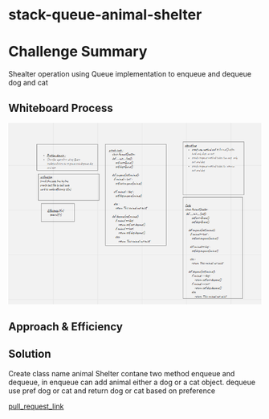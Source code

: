 # stack-queue-animal-shelter

# Challenge Summary
Shealter operation using Queue implementation to enqueue and dequeue dog and cat

## Whiteboard Process
<!-- Embedded whiteboard image -->
![dcs](shelter.PNG)
## Approach & Efficiency
<!-- What approach did you take? Why? What is the Big O space/time for this approach? -->

## Solution
<!-- Show how to run your code, and examples of it in action -->
Create class name animal Shelter contane two method  enqueue and dequeue, in enqueue can add animal either a dog or a cat object.
dequeue use pref dog or cat and return dog or cat based on preference

[pull_request_link](https://github.com/monaSalih/data-structures-and-algorithms/pull/27)
